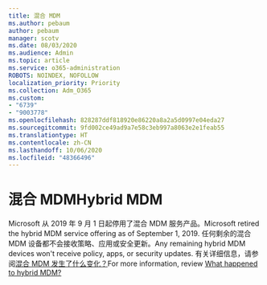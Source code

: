 ```yaml
---
title: 混合 MDM
ms.author: pebaum
author: pebaum
manager: scotv
ms.date: 08/03/2020
ms.audience: Admin
ms.topic: article
ms.service: o365-administration
ROBOTS: NOINDEX, NOFOLLOW
localization_priority: Priority
ms.collection: Adm_O365
ms.custom:
- "6739"
- "9003778"
ms.openlocfilehash: 828287ddf818920e86220a8a2a5d0997e04eda27
ms.sourcegitcommit: 9fd002ce49ad9a7e58c3eb997a8063e2e1feab55
ms.translationtype: HT
ms.contentlocale: zh-CN
ms.lasthandoff: 10/06/2020
ms.locfileid: "48366496"
---
```

# <a name="hybrid-mdm"></a><span data-ttu-id="acb9f-102">混合 MDM</span><span class="sxs-lookup"><span data-stu-id="acb9f-102">Hybrid MDM</span></span>

<span data-ttu-id="acb9f-103">Microsoft 从 2019 年 9 月 1 日起停用了混合 MDM 服务产品。</span><span class="sxs-lookup"><span data-stu-id="acb9f-103">Microsoft retired the hybrid MDM service offering as of September 1, 2019.</span></span> <span data-ttu-id="acb9f-104">任何剩余的混合 MDM 设备都不会接收策略、应用或安全更新。</span><span class="sxs-lookup"><span data-stu-id="acb9f-104">Any remaining hybrid MDM devices won't receive policy, apps, or security updates.</span></span> <span data-ttu-id="acb9f-105">有关详细信息，请参阅[混合 MDM 发生了什么变化？](https://docs.microsoft.com/configmgr/mdm/understand/what-happened-to-hybrid)</span><span class="sxs-lookup"><span data-stu-id="acb9f-105">For more information, review [What happened to hybrid MDM?](https://docs.microsoft.com/configmgr/mdm/understand/what-happened-to-hybrid)</span></span>